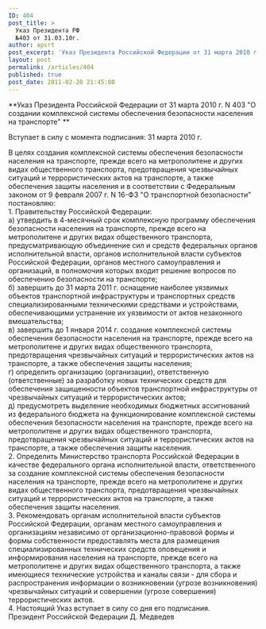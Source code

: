 ```yaml
---
ID: 404
post_title: >
  Указ Президента РФ
  №403 от 31.03.10г.
author: apsrt
post_excerpt: 'Указ Президента Российской Федерации от 31 марта 2010 г. № 403 &quot;О создании комплексной системы обеспечения безопасности населения на транспорте&quot;'
layout: post
permalink: /articles/404
published: true
post_date: 2011-02-20 21:45:00
---
```

**Указ Президента Российской Федерации от 31 марта 2010 г. N 403 "О создании комплексной системы обеспечения безопасности населения на транспорте" **  
  
  
Вступает в силу с момента подписания: 31 марта 2010 г.   
  
В целях создания комплексной системы обеспечения безопасности населения на транспорте, прежде всего на метрополитене и других видах общественного транспорта, предотвращения чрезвычайных ситуаций и террористических актов на транспорте, а также обеспечения защиты населения и в соответствии с Федеральным законом от 9 февраля 2007 г. N 16-ФЗ "О транспортной безопасности" постановляю:  
1\. Правительству Российской Федерации:  
а) утвердить в 4-месячный срок комплексную программу обеспечения безопасности населения на транспорте, прежде всего на метрополитене и других видах общественного транспорта, предусматривающую объединение сил и средств федеральных органов исполнительной власти, органов исполнительной власти субъектов Российской Федерации, органов местного самоуправления и организаций, в полномочия которых входит решение вопросов по обеспечению безопасности на транспорте;  
б) завершить до 31 марта 2011 г. оснащение наиболее уязвимых объектов транспортной инфраструктуры и транспортных средств специализированными техническими средствами и устройствами, обеспечивающими устранение их уязвимости от актов незаконного вмешательства;  
в) завершить до 1 января 2014 г. создание комплексной системы обеспечения безопасности населения на транспорте, прежде всего на метрополитене и других видах общественного транспорта, предотвращения чрезвычайных ситуаций и террористических актов на транспорте, а также обеспечения защиты населения;  
г) определить организацию (организации), ответственную (ответственные) за разработку новых технических средств для обеспечения защищенности объектов транспортной инфраструктуры от чрезвычайных ситуаций и террористических актов;  
д) предусмотреть выделение необходимых бюджетных ассигнований из федерального бюджета на функционирование комплексной системы обеспечения безопасности населения на транспорте, прежде всего на метрополитене и других видах общественного транспорта, предотвращения чрезвычайных ситуаций и террористических актов на транспорте, а также обеспечения защиты населения.  
2\. Определить Министерство транспорта Российской Федерации в качестве федерального органа исполнительной власти, ответственного за создание комплексной системы обеспечения безопасности населения на транспорте, прежде всего на метрополитене и других видах общественного транспорта, предотвращения чрезвычайных ситуаций и террористических актов на транспорте, а также обеспечения защиты населения.  
3\. Рекомендовать органам исполнительной власти субъектов Российской Федерации, органам местного самоуправления и организациям независимо от организационно-правовой формы и формы собственности предоставлять места для размещения специализированных технических средств оповещения и информирования населения на транспорте, прежде всего на метрополитене и других видах общественного транспорта, а также имеющиеся технические устройства и каналы связи - для сбора и распространения информации о возникновении (угрозе возникновения) чрезвычайных ситуаций и совершении (угрозе совершения) террористических актов.  
4\. Настоящий Указ вступает в силу со дня его подписания.  
Президент Российской Федерации Д. Медведев